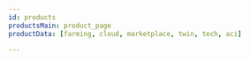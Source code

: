 ```yaml
---
id: products
productsMain: product_page
productData: [farming, cloud, marketplace, twin, tech, aci]

---
```



